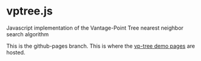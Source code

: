 vptree.js
=========

Javascript implementation of the Vantage-Point Tree nearest neighbor search algorithm

This is the github-pages branch. This is where the [vp-tree demo pages](http://fpirsch.github.io/vptree.js) are hosted.
